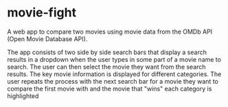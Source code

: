 # movie-fight
A web app to compare two movies using movie data from the OMDb API (Open Movie Database API).

The app consists of two side by side search bars that display a search results in a dropdown when the user types in some part of a movie name to search. The user can then select the movie they want from the search results. The key movie information is displayed for different categories. The user repeats the process with the next search bar for a movie they want to compare the first movie with and the movie that "wins" each category is highlighted

